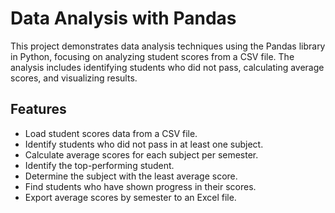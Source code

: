 # Data Analysis with Pandas

This project demonstrates data analysis
techniques using the Pandas library in Python,
focusing on analyzing student scores from a CSV
file. The analysis includes identifying students
who did not pass, calculating average scores, 
and visualizing results.

## Features

- Load student scores data from a CSV file.
- Identify students who did not pass in at least one subject.
- Calculate average scores for each subject per semester.
- Identify the top-performing student.
- Determine the subject with the least average score.
- Find students who have shown progress in their scores.
- Export average scores by semester to an Excel file.